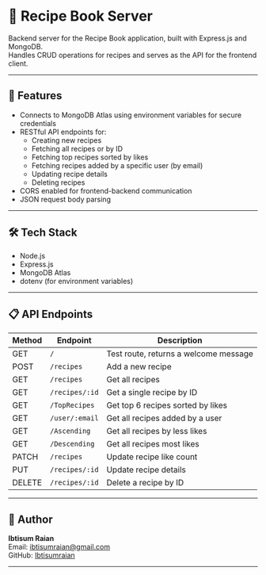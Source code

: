 # 🍲 Recipe Book Server

Backend server for the Recipe Book application, built with Express.js and MongoDB.  
Handles CRUD operations for recipes and serves as the API for the frontend client.

---

## 🚀 Features

- Connects to MongoDB Atlas using environment variables for secure credentials
- RESTful API endpoints for:
  - Creating new recipes
  - Fetching all recipes or by ID
  - Fetching top recipes sorted by likes
  - Fetching recipes added by a specific user (by email)
  - Updating recipe details
  - Deleting recipes
- CORS enabled for frontend-backend communication
- JSON request body parsing

---

## 🛠️ Tech Stack

- Node.js
- Express.js
- MongoDB Atlas
- dotenv (for environment variables)

---

## 📋 API Endpoints

| Method | Endpoint             | Description                            |
| ------ | -------------------- | -------------------------------------  |
| GET    | `/`                  | Test route, returns a welcome message  |
| POST   | `/recipes`           | Add a new recipe                       |
| GET    | `/recipes`           | Get all recipes                        |
| GET    | `/recipes/:id`       | Get a single recipe by ID              |
| GET    | `/TopRecipes`        | Get top 6 recipes sorted by likes      |
| GET    | `/user/:email`       | Get all recipes added by a user        |
| GET    | `/Ascending`         | Get all recipes by less likes          |
| GET    | `/Descending `       | Get all recipes most likes             |
| PATCH  | `/recipes`           | Update recipe like count               |
| PUT    | `/recipes/:id`       | Update recipe details                  |
| DELETE | `/recipes/:id`       | Delete a recipe by ID                  |

---

## 👤 Author

**Ibtisum Raian**  
Email: ibtisumraian@gmail.com  
GitHub: [Ibtisumraian](https://github.com/Ibtisumraian)

---